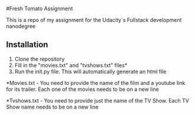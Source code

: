 #Fresh Tomato Assignment

This is a repo of my assignment for the Udacity`s Fullstack development nanodegree

## Installation

1. Clone the repository
2. Fill in the "movies.txt" and "tvshows.txt" files*
3. Run the init.py file. This will automatically generate an html file

*Movies.txt - You need to provide the name of the film and a youtube link for its trailer. Each one of the movies needs to be on a new line

*Tvshows.txt - You need to provide just the name of the TV Show. Each TV Show name needs to be on a new line
